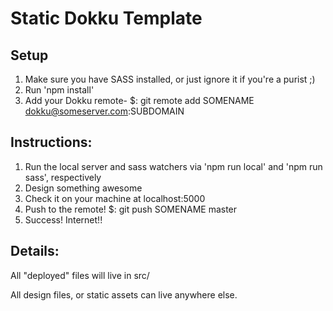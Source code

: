 # Static Dokku Template

## Setup

1. Make sure you have SASS installed, or just ignore it if you're a purist ;)
2. Run 'npm install'
3. Add your Dokku remote-
$: git remote add SOMENAME dokku@someserver.com:SUBDOMAIN

## Instructions:

1. Run the local server and sass watchers via 'npm run local' and 'npm run sass', respectively
2. Design something awesome
3. Check it on your machine at localhost:5000
6. Push to the remote!
$: git push SOMENAME master
7. Success! Internet!!

## Details:

All "deployed" files will live in src/  

All design files, or static assets can live anywhere else.  

